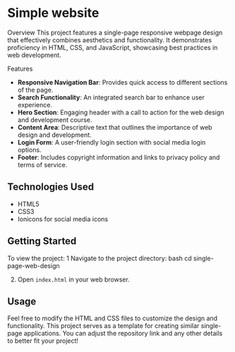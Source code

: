 # Simple website


Overview
This project features a single-page responsive webpage design that effectively combines aesthetics and functionality. It demonstrates proficiency in HTML, CSS, and JavaScript, showcasing best practices in web development.

 Features
- **Responsive Navigation Bar**: Provides quick access to different sections of the page.
- **Search Functionality**: An integrated search bar to enhance user experience.
- **Hero Section**: Engaging header with a call to action for the web design and development course.
- **Content Area**: Descriptive text that outlines the importance of web design and development.
- **Login Form**: A user-friendly login section with social media login options.
- **Footer**: Includes copyright information and links to privacy policy and terms of service.

## Technologies Used
- HTML5
- CSS3
- Ionicons for social media icons

## Getting Started
To view the project:
1 Navigate to the project directory:
   bash
   cd single-page-web-design

2. Open `index.html` in your web browser.

## Usage
Feel free to modify the HTML and CSS files to customize the design and functionality. This project serves as a template for creating similar single-page applications.
You can adjust the repository link and any other details to better fit your project!
